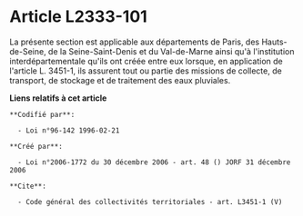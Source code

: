 # Article L2333-101

La présente section est applicable aux départements de Paris, des Hauts-de-Seine, de la Seine-Saint-Denis et du Val-de-Marne
ainsi qu'à l'institution interdépartementale qu'ils ont créée entre eux lorsque, en application de l'article L. 3451-1, ils
assurent tout ou partie des missions de collecte, de transport, de stockage et de traitement des eaux pluviales.

**Liens relatifs à cet article**

	**Codifié par**:

	  - Loi n°96-142 1996-02-21

	**Créé par**:

	  - Loi n°2006-1772 du 30 décembre 2006 - art. 48 () JORF 31 décembre 2006

	**Cite**:

	  - Code général des collectivités territoriales - art. L3451-1 (V)
